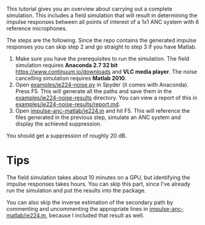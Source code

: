 This tutorial gives you an overview about carrying out a complete simulation. This includes a field simulation that will result in determining the impulse responses between all points of interest of a 1x1 ANC system with 6 reference microphones.

The steps are the following. Since the repo contains the generated impulse responses you can skip step 2 and go straight to step 3 if you have Matlab.

1. Make sure you have the prerequisites to run the simulation. The field simulation requires **Anaconda 2.7 32 bit** https://www.continuum.io/downloads and **VLC media player**. The noise cancelling simulation requires **Matlab 2010**.
2. Open [examples/ie224-noise.py](../examples/ie224-noise.py) in Spyder (it comes with Anaconda). Press F5. This will generate all the paths and save them in the [examples/ie224-noise-results](../examples/ie224-noise-results) directory. You can view a report of this in [examples/ie224-noise-results/report.md](../examples/ie224-noise-results/report.md).
3. Open [impulse-anc-matlab/ie224.m](../impulse-anc-matlab/ie224.m) and hit F5. This will reference the files generated in the previous step, simulate an ANC system and display the achieved suppression.

You should get a suppression of roughly 20 dB.

# Tips
The field simulation takes about 10 minutes on a GPU, but identifying the impulse responses takes hours. You can skip this part, since I've already run the simulation and put the results into the package.

You can also skip the inverse estimation of the secondary path by commenting and uncommenting the appropriate lines in [impulse-anc-matlab/ie224.m](../impulse-anc-matlab/ie224.m), because I included that result as well.
